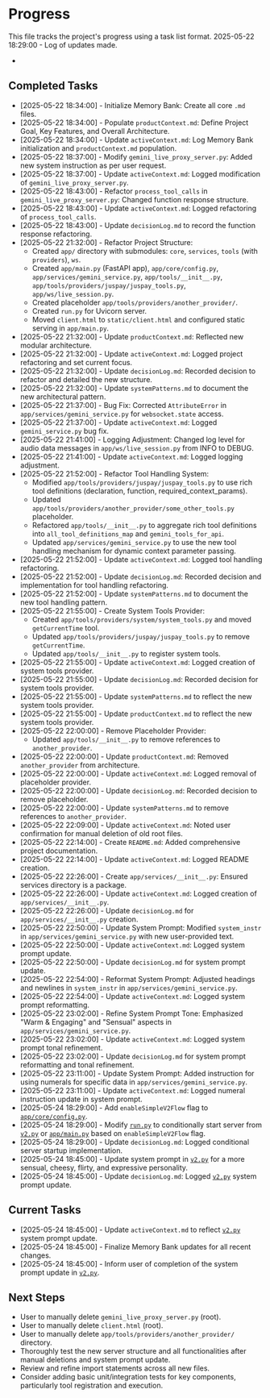# Progress

This file tracks the project's progress using a task list format.
2025-05-22 18:29:00 - Log of updates made.

*

## Completed Tasks

*   [2025-05-22 18:34:00] - Initialize Memory Bank: Create all core `.md` files.
*   [2025-05-22 18:34:00] - Populate `productContext.md`: Define Project Goal, Key Features, and Overall Architecture.
*   [2025-05-22 18:34:00] - Update `activeContext.md`: Log Memory Bank initialization and `productContext.md` population.
*   [2025-05-22 18:37:00] - Modify `gemini_live_proxy_server.py`: Added new system instruction as per user request.
*   [2025-05-22 18:37:00] - Update `activeContext.md`: Logged modification of `gemini_live_proxy_server.py`.
*   [2025-05-22 18:43:00] - Refactor `process_tool_calls` in `gemini_live_proxy_server.py`: Changed function response structure.
*   [2025-05-22 18:43:00] - Update `activeContext.md`: Logged refactoring of `process_tool_calls`.
*   [2025-05-22 18:43:00] - Update `decisionLog.md` to record the function response refactoring.
*   [2025-05-22 21:32:00] - Refactor Project Structure:
    *   Created `app/` directory with submodules: `core`, `services`, `tools` (with `providers`), `ws`.
    *   Created `app/main.py` (FastAPI app), `app/core/config.py`, `app/services/gemini_service.py`, `app/tools/__init__.py`, `app/tools/providers/juspay/juspay_tools.py`, `app/ws/live_session.py`.
    *   Created placeholder `app/tools/providers/another_provider/`.
    *   Created `run.py` for Uvicorn server.
    *   Moved `client.html` to `static/client.html` and configured static serving in `app/main.py`.
*   [2025-05-22 21:32:00] - Update `productContext.md`: Reflected new modular architecture.
*   [2025-05-22 21:32:00] - Update `activeContext.md`: Logged project refactoring and set current focus.
*   [2025-05-22 21:32:00] - Update `decisionLog.md`: Recorded decision to refactor and detailed the new structure.
*   [2025-05-22 21:32:00] - Update `systemPatterns.md` to document the new architectural pattern.
*   [2025-05-22 21:37:00] - Bug Fix: Corrected `AttributeError` in `app/services/gemini_service.py` for `websocket.state` access.
*   [2025-05-22 21:37:00] - Update `activeContext.md`: Logged `gemini_service.py` bug fix.
*   [2025-05-22 21:41:00] - Logging Adjustment: Changed log level for audio data messages in `app/ws/live_session.py` from INFO to DEBUG.
*   [2025-05-22 21:41:00] - Update `activeContext.md`: Logged logging adjustment.
*   [2025-05-22 21:52:00] - Refactor Tool Handling System:
    *   Modified `app/tools/providers/juspay/juspay_tools.py` to use rich tool definitions (declaration, function, required_context_params).
    *   Updated `app/tools/providers/another_provider/some_other_tools.py` placeholder.
    *   Refactored `app/tools/__init__.py` to aggregate rich tool definitions into `all_tool_definitions_map` and `gemini_tools_for_api`.
    *   Updated `app/services/gemini_service.py` to use the new tool handling mechanism for dynamic context parameter passing.
*   [2025-05-22 21:52:00] - Update `activeContext.md`: Logged tool handling refactoring.
*   [2025-05-22 21:52:00] - Update `decisionLog.md`: Recorded decision and implementation for tool handling refactoring.
*   [2025-05-22 21:52:00] - Update `systemPatterns.md` to document the new tool handling pattern.
*   [2025-05-22 21:55:00] - Create System Tools Provider:
    *   Created `app/tools/providers/system/system_tools.py` and moved `getCurrentTime` tool.
    *   Updated `app/tools/providers/juspay/juspay_tools.py` to remove `getCurrentTime`.
    *   Updated `app/tools/__init__.py` to register system tools.
*   [2025-05-22 21:55:00] - Update `activeContext.md`: Logged creation of system tools provider.
*   [2025-05-22 21:55:00] - Update `decisionLog.md`: Recorded decision for system tools provider.
*   [2025-05-22 21:55:00] - Update `systemPatterns.md` to reflect the new system tools provider.
*   [2025-05-22 21:55:00] - Update `productContext.md` to reflect the new system tools provider.
*   [2025-05-22 22:00:00] - Remove Placeholder Provider:
    *   Updated `app/tools/__init__.py` to remove references to `another_provider`.
*   [2025-05-22 22:00:00] - Update `productContext.md`: Removed `another_provider` from architecture.
*   [2025-05-22 22:00:00] - Update `activeContext.md`: Logged removal of placeholder provider.
*   [2025-05-22 22:00:00] - Update `decisionLog.md`: Recorded decision to remove placeholder.
*   [2025-05-22 22:00:00] - Update `systemPatterns.md` to remove references to `another_provider`.
*   [2025-05-22 22:09:00] - Update `activeContext.md`: Noted user confirmation for manual deletion of old root files.
*   [2025-05-22 22:14:00] - Create `README.md`: Added comprehensive project documentation.
*   [2025-05-22 22:14:00] - Update `activeContext.md`: Logged README creation.
*   [2025-05-22 22:26:00] - Create `app/services/__init__.py`: Ensured services directory is a package.
*   [2025-05-22 22:26:00] - Update `activeContext.md`: Logged creation of `app/services/__init__.py`.
*   [2025-05-22 22:26:00] - Update `decisionLog.md` for `app/services/__init__.py` creation.
*   [2025-05-22 22:50:00] - Update System Prompt: Modified `system_instr` in `app/services/gemini_service.py` with new user-provided text.
*   [2025-05-22 22:50:00] - Update `activeContext.md`: Logged system prompt update.
*   [2025-05-22 22:50:00] - Update `decisionLog.md` for system prompt update.
*   [2025-05-22 22:54:00] - Reformat System Prompt: Adjusted headings and newlines in `system_instr` in `app/services/gemini_service.py`.
*   [2025-05-22 22:54:00] - Update `activeContext.md`: Logged system prompt reformatting.
*   [2025-05-22 23:02:00] - Refine System Prompt Tone: Emphasized "Warm & Engaging" and "Sensual" aspects in `app/services/gemini_service.py`.
*   [2025-05-22 23:02:00] - Update `activeContext.md`: Logged system prompt tonal refinement.
*   [2025-05-22 23:02:00] - Update `decisionLog.md` for system prompt reformatting and tonal refinement.
*   [2025-05-22 23:11:00] - Update System Prompt: Added instruction for using numerals for specific data in `app/services/gemini_service.py`.
*   [2025-05-22 23:11:00] - Update `activeContext.md`: Logged numeral instruction update in system prompt.
*   [2025-05-24 18:29:00] - Add `enableSimpleV2Flow` flag to [`app/core/config.py`](app/core/config.py:1).
*   [2025-05-24 18:29:00] - Modify [`run.py`](run.py:1) to conditionally start server from [`v2.py`](v2.py:1) or [`app/main.py`](app/main.py:1) based on `enableSimpleV2Flow` flag.
*   [2025-05-24 18:29:00] - Update `decisionLog.md`: Logged conditional server startup implementation.
*   [2025-05-24 18:45:00] - Update system prompt in [`v2.py`](v2.py:1) for a more sensual, cheesy, flirty, and expressive personality.
*   [2025-05-24 18:45:00] - Update `decisionLog.md`: Logged [`v2.py`](v2.py:1) system prompt update.

## Current Tasks

*   [2025-05-24 18:45:00] - Update `activeContext.md` to reflect [`v2.py`](v2.py:1) system prompt update.
*   [2025-05-24 18:45:00] - Finalize Memory Bank updates for all recent changes.
*   [2025-05-24 18:45:00] - Inform user of completion of the system prompt update in [`v2.py`](v2.py:1).

## Next Steps

*   User to manually delete `gemini_live_proxy_server.py` (root).
*   User to manually delete `client.html` (root).
*   User to manually delete `app/tools/providers/another_provider/` directory.
*   Thoroughly test the new server structure and all functionalities after manual deletions and system prompt update.
*   Review and refine import statements across all new files.
*   Consider adding basic unit/integration tests for key components, particularly tool registration and execution.